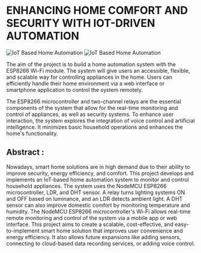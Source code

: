 # ENHANCING HOME COMFORT AND SECURITY WITH IOT-DRIVEN AUTOMATION

![IoT Based Home Automation](https://github.com/user-attachments/assets/8f390e38-28ae-4ddf-8f2a-6c42b4d7fea1)
![IoT Based Home Automation](https://github.com/jananinagarajan0717/Enhancing-Home-Comfort-and-Security-with-IoT--Driven-Automation/blob/main/Image_Enhancing%20Home%20Comfort%20and%20Security%20with%20IoT-Driven%20Automation.png?raw=true)

The aim of the project is to build a home automation system with the ESP8266 Wi-Fi module. The system will give users an accessible, flexible, and scalable way for controlling appliances in the home. Users can efficiently handle their home environment via a web interface or smartphone application to control the system remotely.

The ESP8266 microcontroller and two-channel relays are the essential components of the system that allow for the real-time monitoring and control of appliances, as well as security systems. To enhance user interaction, the system explores the integration of voice control and artificial intelligence. It minimizes basic household operations and enhances the home's functionality.


## Abstract :
Nowadays, smart home solutions are in high demand due to their ability to improve security, energy efficiency, and comfort. This project develops and implements an IoT-based home automation system to monitor and control household appliances. The system uses the NodeMCU ESP8266 microcontroller, LDR, and DHT sensor. A relay turns lighting systems ON and OFF based on luminance, and an LDR detects ambient light. A DHT sensor can also improve domestic comfort by monitoring temperature and humidity. The NodeMCU ESP8266 microcontroller's Wi-Fi allows real-time remote monitoring and control of the system via a mobile app or web interface. This project aims to create a scalable, cost-effective, and easy-to-implement smart home solution that improves user convenience and energy efficiency. It also allows future expansions like adding sensors, connecting to cloud-based data recording services, or adding voice control.
